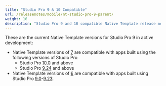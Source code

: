 ```yaml
---
title: "Studio Pro 9 & 10 Compatible"
url: /releasenotes/mobile/nt-studio-pro-9-parent/
weight: 10
description: "Studio Pro 9 and 10 compatible Native Template release notes."
---
```


These are the current Native Template versions for Studio Pro 9 in active development:

* Native Template versions of [7](/releasenotes/mobile/nt-7-rn/) are compatible with apps built using the following versions of Studio Pro:
    * Studio Pro [10.0](/releasenotes/studio-pro/10.0/) and above 
    * Studio Pro [9.24](/releasenotes/studio-pro/9.24/) and above
* Native Template versions of [6](/releasenotes/mobile/nt-6-rn/) are compatible with apps built using Studio Pro [9.0](/releasenotes/studio-pro/9.0/)-[9.23](/releasenotes/studio-pro/9.23/). 
